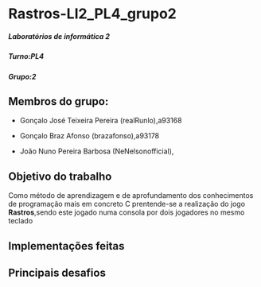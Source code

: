 # Rastros-LI2_PL4_grupo2

##### Laboratórios de informática 2

##### Turno:PL4

##### Grupo:2

## Membros do grupo:
* Gonçalo José Teixeira Pereira (realRunlo),a93168


* Gonçalo Braz Afonso (brazafonso),a93178


* João Nuno Pereira Barbosa (NeNelsonofficial),

## Objetivo do trabalho
Como método de aprendizagem e de aprofundamento dos conhecimentos de programação mais em concreto C prentende-se a realização 
do jogo **Rastros**,sendo este jogado numa consola por dois jogadores no mesmo teclado  

## Implementações feitas

## Principais desafios
